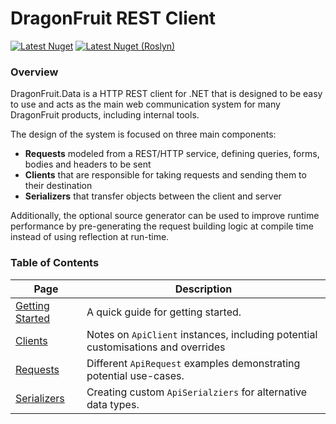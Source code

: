 # DragonFruit REST Client
[![Latest Nuget](https://img.shields.io/nuget/v/DragonFruit.Data?label=DragonFruit.Data&logo=nuget)](https://nuget.org/packages/DragonFruit.Data)
[![Latest Nuget (Roslyn)](https://img.shields.io/nuget/v/DragonFruit.Data.Roslyn?label=DragonFruit.Data.Roslyn&logo=nuget)](https://nuget.org/packages/DragonFruit.Data.Roslyn)

### Overview
DragonFruit.Data is a HTTP REST client for .NET that is designed to be easy to use and acts as the main web communication system for many DragonFruit products, including internal tools.

The design of the system is focused on three main components:

- **Requests** modeled from a REST/HTTP service, defining queries, forms, bodies and headers to be sent
- **Clients** that are responsible for taking requests and sending them to their destination
- **Serializers** that transfer objects between the client and server

Additionally, the optional source generator can be used to improve runtime performance by pre-generating the request building logic at compile time instead of using reflection at run-time.

### Table of Contents

| Page                                                                | Description                                                                       |
|---------------------------------------------------------------------|-----------------------------------------------------------------------------------|
| [Getting Started](/wiki/rest-client/getting-started)                | A quick guide for getting started.                                                |
| [Clients](/wiki/rest-client/clients)                                | Notes on `ApiClient` instances, including potential customisations and overrides  |
| [Requests](/wiki/rest-client/requests)                              | Different `ApiRequest` examples demonstrating potential use-cases.                |
| [Serializers](/wiki/rest-client/serializers)                        | Creating custom `ApiSerialziers` for alternative data types.                      |
